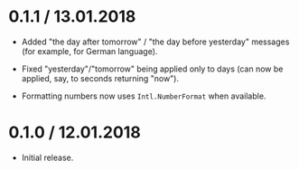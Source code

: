 0.1.1 / 13.01.2018
===================

  * Added "the day after tomorrow" / "the day before yesterday" messages (for example, for German language).

  * Fixed "yesterday"/"tomorrow" being applied only to days (can now be applied, say, to seconds returning "now").

  * Formatting numbers now uses `Intl.NumberFormat` when available.

0.1.0 / 12.01.2018
===================

  * Initial release.